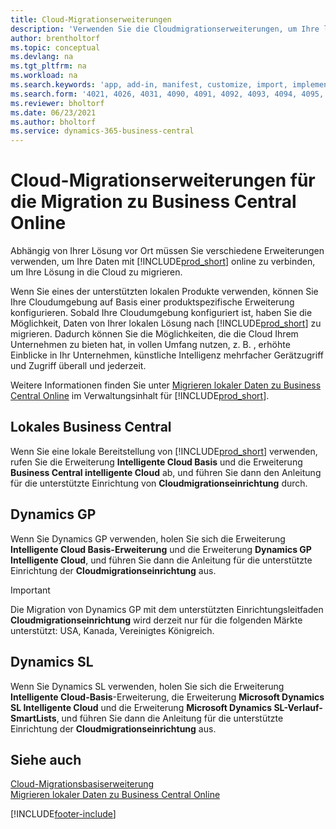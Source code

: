 ```yaml
---
title: Cloud-Migrationserweiterungen
description: 'Verwenden Sie die Cloudmigrationserweiterungen, um Ihre lokalen Daten zu Business Central online zu migrieren. Diese Erweiterungen verschieben Ihre Daten vor Ort in die Cloud.'
author: brentholtorf
ms.topic: conceptual
ms.devlang: na
ms.tgt_pltfrm: na
ms.workload: na
ms.search.keywords: 'app, add-in, manifest, customize, import, implement'
ms.search.form: '4021, 4026, 4031, 4090, 4091, 4092, 4093, 4094, 4095, 4096, 4097, 40027,'
ms.reviewer: bholtorf
ms.date: 06/23/2021
ms.author: bholtorf
ms.service: dynamics-365-business-central
---
```


# <a name="cloud-migration-extensions-for-migrating-to-business-central-online"></a>Cloud-Migrationserweiterungen für die Migration zu Business Central Online

Abhängig von Ihrer Lösung vor Ort müssen Sie verschiedene Erweiterungen verwenden, um Ihre Daten mit [!INCLUDE[prod_short](includes/prod_short.md)] online zu verbinden, um Ihre Lösung in die Cloud zu migrieren.  

Wenn Sie eines der unterstützten lokalen Produkte verwenden, können Sie Ihre Cloudumgebung auf Basis einer produktspezifische Erweiterung konfigurieren. Sobald Ihre Cloudumgebung konfiguriert ist, haben Sie die Möglichkeit, Daten von Ihrer lokalen Lösung nach [!INCLUDE[prod_short](includes/prod_short.md)] zu migrieren. Dadurch können Sie die Möglichkeiten, die die Cloud Ihrem Unternehmen zu bieten hat, in vollen Umfang nutzen, z. B. , erhöhte Einblicke in Ihr Unternehmen, künstliche Intelligenz mehrfacher Gerätzugriff und Zugriff überall und jederzeit.  

Weitere Informationen finden Sie unter [Migrieren lokaler Daten zu Business Central Online](/dynamics365/business-central/dev-itpro/administration/migrate-data) im Verwaltungsinhalt für [!INCLUDE[prod_short](includes/prod_short.md)].  

## <a name="business-central-on-premises"></a>Lokales Business Central

Wenn Sie eine lokale Bereitstellung von [!INCLUDE[prod_short](includes/prod_short.md)] verwenden, rufen Sie die Erweiterung **Intelligente Cloud Basis** und die Erweiterung **Business Central intelligente Cloud** ab, und führen Sie dann den Anleitung für die unterstützte Einrichtung von **Cloudmigrationseinrichtung** durch.  

## <a name="dynamics-gp"></a>Dynamics GP

Wenn Sie Dynamics GP verwenden, holen Sie sich die Erweiterung **Intelligente Cloud Basis-Erweiterung** und die Erweiterung **Dynamics GP Intelligente Cloud**, und führen Sie dann die Anleitung für die unterstützte Einrichtung der **Cloudmigrationseinrichtung** aus.  

> [!IMPORTANT]
> Die Migration von Dynamics GP mit dem unterstützten Einrichtungsleitfaden **Cloudmigrationseinrichtung** wird derzeit nur für die folgenden Märkte unterstützt: USA, Kanada, Vereinigtes Königreich.

## <a name="dynamics-sl"></a>Dynamics SL

Wenn Sie Dynamics SL verwenden, holen Sie sich die Erweiterung **Intelligente Cloud-Basis**-Erweiterung, die Erweiterung **Microsoft Dynamics SL Intelligente Cloud** und die Erweiterung **Microsoft Dynamics SL-Verlauf-SmartLists**, und führen Sie dann die Anleitung für die unterstützte Einrichtung der **Cloudmigrationseinrichtung** aus.  

## <a name="see-also"></a>Siehe auch

[Cloud-Migrationsbasiserweiterung](ui-extensions-intelligent-cloud.md)  
[Migrieren lokaler Daten zu Business Central Online](/dynamics365/business-central/dev-itpro/administration/migrate-data)  

[!INCLUDE[footer-include](includes/footer-banner.md)]
